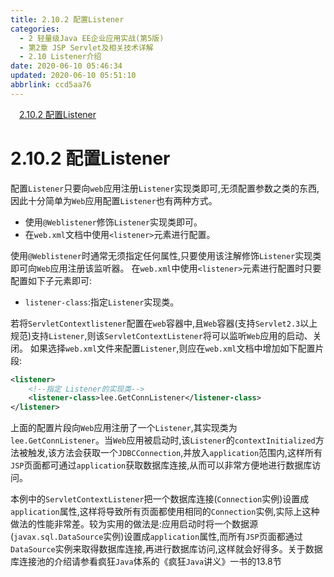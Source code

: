 ```yaml
---
title: 2.10.2 配置Listener
categories: 
  - 2 轻量级Java EE企业应用实战(第5版)
  - 第2章 JSP Servlet及相关技术详解
  - 2.10 Listener介绍
date: 2020-06-10 05:46:34
updated: 2020-06-10 05:51:10
abbrlink: ccd5aa76
---
```

<div id='my_toc'><a href="/JavaReadingNotes/ccd5aa76/#2-10-2-配置Listener" class="header_1">2.10.2 配置Listener</a>&nbsp;<br></div>
<style>.header_1{margin-left: 1em;}.header_2{margin-left: 2em;}.header_3{margin-left: 3em;}.header_4{margin-left: 4em;}.header_5{margin-left: 5em;}.header_6{margin-left: 6em;}</style>
<!--more-->
<script>if (navigator.platform.search('arm')==-1){document.getElementById('my_toc').style.display = 'none';}var e,p = document.getElementsByTagName('p');while (p.length>0) {e = p[0];e.parentElement.removeChild(e);}</script>

<!--end-->
# 2.10.2 配置Listener
配置`Listener`只要向`web`应用注册`Listener`实现类即可,无须配置参数之类的东西,因此十分简单为`Web`应用配置`Listener`也有两种方式。
- 使用`@Weblistener`修饰`Listener`实现类即可。
- 在`web.xml`文档中使用`<listener>`元素进行配置。

使用`@Weblistener`时通常无须指定任何属性,只要使用该注解修饰`Listener`实现类即可向`Web`应用注册该监听器。
在`web.xml`中使用`<listener>`元素进行配置时只要配置如下子元素即可:
- `listener-class`:指定`Listener`实现类。

若将`ServletContextlistener`配置在`web`容器中,且`Web`容器(支持`Servlet2.3`以上规范)支持`Listener`,则该`ServletContextListener`将可以监听`Web`应用的启动、关闭。
如果选择`web.xml`文件来配置`Listener`,则应在`web.xml`文档中增加如下配置片段:
```xml
<listener>
    <!--指定 Listener的实现类-->
    <listener-class>lee.GetConnListener</listener-class>
</listener>
```
上面的配置片段向`Web`应用注册了一个`Listener`,其实现类为`lee.GetConnListener`。当`Web`应用被启动时,该`Listener`的`contextInitialized`方法被触发,该方法会获取一个`JDBCConnection`,并放入`application`范围内,这样所有`JSP`页面都可通过`application`获取数据库连接,从而可以非常方便地进行数据库访问。

本例中的`ServletContextListener`把一个数据库连接(`Connection`实例)设置成`application`属性,这样将导致所有页面都使用相同的`Connection`实例,实际上这种做法的性能非常差。较为实用的做法是:应用启动时将一个数据源(`javax.sql.DataSource`实例)设置成`application`属性,而所有`JSP`页面都通过`DataSource`实例来取得数据库连接,再进行数据库访问,这样就会好得多。关于数据库连接池的介绍请参看疯狂`Java`体系的《疯狂`Java`讲义》一书的13.8节
